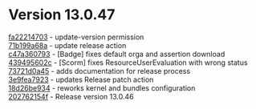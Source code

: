 # Version 13.0.47  

[fa22214703](https://github.com/claroline/Claroline/commit/fa22214703) - update-version permission  
[71b199a68a](https://github.com/claroline/Claroline/commit/71b199a68a) - update release action  
[c47a360793](https://github.com/claroline/Claroline/commit/c47a360793) - [Badge] fixes default orga and assertion download  
[439495602c](https://github.com/claroline/Claroline/commit/439495602c) - [Scorm] fixes ResourceUserEvaluation with wrong status  
[73721d0a45](https://github.com/claroline/Claroline/commit/73721d0a45) - adds documentation for release process  
[3e9fea7923](https://github.com/claroline/Claroline/commit/3e9fea7923) - updates Release patch action  
[18d26be934](https://github.com/claroline/Claroline/commit/18d26be934) - reworks kernel and bundles configuration  
[202762154f](https://github.com/claroline/Claroline/commit/202762154f) - Release version 13.0.46  

